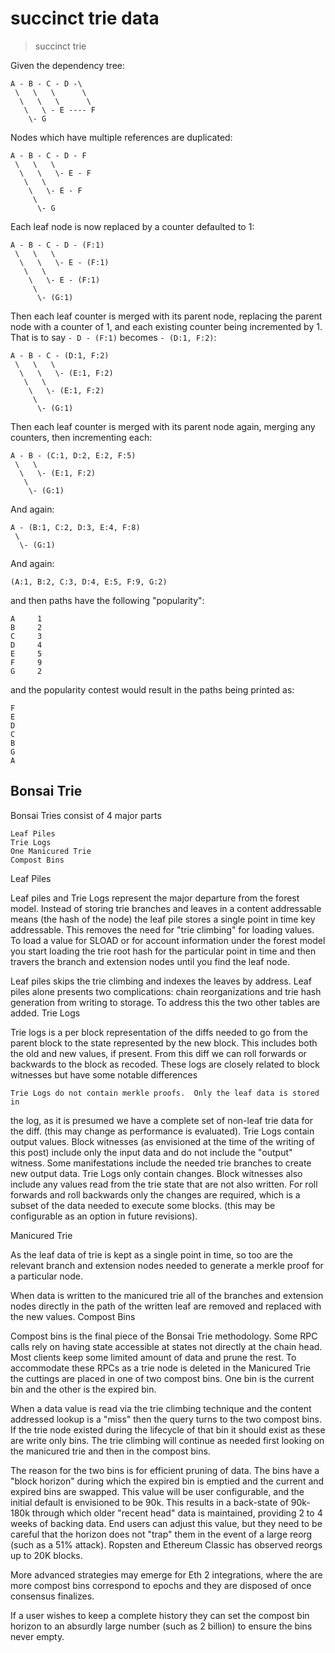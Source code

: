 # succinct trie data 

> succinct trie

 Given the dependency tree:
 
 ```
 A - B - C - D -\
  \   \   \      \
   \   \   \      \
    \   \ - E ---- F
     \- G
 ```
 
 Nodes which have multiple references are duplicated:
 
 ```
 A - B - C - D - F
  \   \   \
   \   \   \- E - F
    \   \
     \   \- E - F
      \
       \- G
 ```
 
 Each leaf node is now replaced by a counter defaulted to 1:
 
 ```
 A - B - C - D - (F:1)
  \   \   \
   \   \   \- E - (F:1)
    \   \
     \   \- E - (F:1)
      \
       \- (G:1)
 ```
 
 Then each leaf counter is merged with its parent node, replacing the
 parent node with a counter of 1, and each existing counter being
 incremented by 1. That is to say `- D - (F:1)` becomes `- (D:1, F:2)`:
 
 ```
 A - B - C - (D:1, F:2)
  \   \   \
   \   \   \- (E:1, F:2)
    \   \
     \   \- (E:1, F:2)
      \
       \- (G:1)
 ```
 
 Then each leaf counter is merged with its parent node again, merging
 any counters, then incrementing each:
 
 ```
 A - B - (C:1, D:2, E:2, F:5)
  \   \
   \   \- (E:1, F:2)
    \
     \- (G:1)
 ```
 
 And again:
 
 ```
 A - (B:1, C:2, D:3, E:4, F:8)
  \
   \- (G:1)
 ```
 
 And again:
 
 ```
 (A:1, B:2, C:3, D:4, E:5, F:9, G:2)
 ```
 
 and then paths have the following "popularity":
 
 ```
 A     1
 B     2
 C     3
 D     4
 E     5
 F     9
 G     2
 ```
 
 and the popularity contest would result in the paths being printed as:
 
 ```
 F
 E
 D
 C
 B
 G
 A
 ```

## Bonsai Trie

Bonsai Tries consist of 4 major parts

    Leaf Piles
    Trie Logs
    One Manicured Trie
    Compost Bins

Leaf Piles

Leaf piles and Trie Logs represent the major departure from the forest model. 
Instead of storing trie branches and leaves in a content addressable means
(the hash of the node) the leaf pile stores a single point in time key
addressable.  This removes the need for "trie climbing" for loading values. 
To load a value for SLOAD or for account information under the forest model
you start loading the trie root hash for the particular point in time and then
travers the branch and extension nodes until you find the leaf node. 

Leaf piles skips the trie climbing and indexes the leaves by address.  Leaf
piles alone presents two complications: chain reorganizations and trie hash
generation from writing to storage.  To address this the two other tables are
added.
Trie Logs

Trie logs is a per block representation of the diffs needed to go from the
parent block to the state represented by the new block. This includes both the
old and new values, if present.  From this diff we can roll forwards or
backwards to the block as recoded.  These logs are closely related to block
witnesses but have some notable differences

    Trie Logs do not contain merkle proofs.  Only the leaf data is stored in
the log, as it is presumed we have a complete set of non-leaf trie data for
the diff. (this may change as performance is evaluated).
    Trie Logs contain output values.  Block witnesses (as envisioned at the
time of the writing of this post) include only the input data and do not
include the "output" witness.  Some manifestations include the needed trie
branches to create new output data. 
    Trie Logs only contain changes.  Block witnesses also include any values
read from the trie state that are not also written.  For roll forwards and
roll backwards only the changes are required, which is a subset of the data
needed to execute some blocks. (this may be configurable as an option in
future revisions).

Manicured Trie

As the leaf data of trie is kept as a single point in time, so too are the
relevant branch and extension nodes needed to generate a merkle proof for a
particular node.

When data is written to the manicured trie all of the branches and extension
nodes directly in the path of the written leaf are removed and replaced with
the new values.
Compost Bins 

Compost bins is the final piece of the Bonsai Trie methodology.  Some RPC
calls rely on having state accessible at states not directly at the chain
head.  Most clients keep some limited amount of data and prune the rest.  To
accommodate these RPCs as a trie node is deleted in the Manicured Trie the
cuttings are placed in one of two compost bins.  One bin is the current bin
and the other is the expired bin. 

When a data value is read via the trie climbing technique and the content
addressed lookup is a "miss" then the query turns to the two compost bins.  If
the trie node existed during the lifecycle of that bin it should exist as
these are write only bins.  The trie climbing will continue as needed first
looking on the manicured trie and then in the compost bins.

The reason for the two bins is for efficient pruning of data.  The bins have a
"block horizon" during which the expired bin is emptied and the current and
expired bins are swapped.  This value will be user configurable, and the
initial default is envisioned to be 90k.  This results in a back-state of
90k-180k through which older "recent head" data is maintained, providing 2 to
4 weeks of backing data.  End users can adjust this value, but they need to be
careful that the horizon does not "trap" them in the event of a large reorg
(such as a 51% attack).  Ropsten and Ethereum Classic has observed reorgs up
to 20K blocks.

More advanced strategies may emerge for Eth 2 integrations, where the are more
compost bins correspond to epochs and they are disposed of once consensus
finalizes.

If a user wishes to keep a complete history they can set the compost bin
horizon to an absurdly large number (such as 2 billion) to ensure the bins
never empty.
